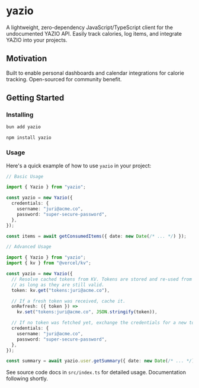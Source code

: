 # yazio

A lightweight, zero-dependency JavaScript/TypeScript client for the undocumented YAZIO API. Easily track calories, log items, and integrate YAZIO into your projects.

## Motivation

Built to enable personal dashboards and calendar integrations for calorie tracking. Open-sourced for community benefit.

## Getting Started

### Installing

```bash
bun add yazio
```

```
npm install yazio
```

### Usage

Here's a quick example of how to use `yazio` in your project:

```ts
// Basic Usage

import { Yazio } from "yazio";

const yazio = new Yazio({
  credentials: {
    username: "juri@acme.co",
    password: "super-secure-password",
  },
});

const items = await getConsumedItems({ date: new Date(/* ... */) });
```

```ts
// Advanced Usage

import { Yazio } from "yazio";
import { kv } from "@vercel/kv";

const yazio = new Yazio({
  // Resolve cached tokens from KV. Tokens are stored and re-used from memory
  // as long as they are still valid.
  token: kv.get("tokens:juri@acme.co"),

  // If a fresh token was received, cache it.
  onRefresh: ({ token }) =>
    kv.set("tokens:juri@acme.co", JSON.stringify(token)),

  // If no token was fetched yet, exchange the credentials for a new token.
  credentials: {
    username: "juri@acme.co",
    password: "super-secure-password",
  },
});

const summary = await yazio.user.getSummary({ date: new Date(/* ... */) });
```

See source code docs in `src/index.ts` for detailed usage. Documentation following shortly.

